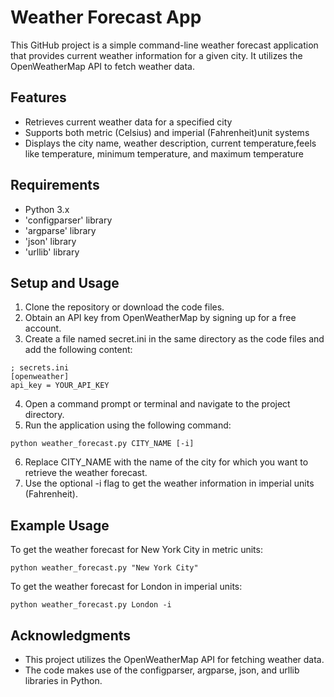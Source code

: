# Weather Forecast App

This GitHub project is a simple command-line weather forecast
application that provides current weather information for a given city.
It utilizes the OpenWeatherMap API to fetch weather data.

## Features

- Retrieves current weather data for a specified city
- Supports both metric (Celsius) and imperial (Fahrenheit)unit   systems
- Displays the city name, weather description, current temperature,feels like temperature, minimum temperature, and maximum temperature

## Requirements

- Python 3.x
- 'configparser' library
- 'argparse' library
- 'json' library
- 'urllib' library

## Setup and Usage
1. Clone the repository or download the code files.
2. Obtain an API key from OpenWeatherMap by signing up for a free account.
3. Create a file named secret.ini in the same directory as the code files and add the following content:
 ```
 ; secrets.ini
 [openweather]
 api_key = YOUR_API_KEY
 ```
4. Open a command prompt or terminal and navigate to the project directory.
5. Run the application using the following command:

```
python weather_forecast.py CITY_NAME [-i]

```

6. Replace CITY_NAME with the name of the city for which you want to retrieve the weather forecast.
7. Use the optional -i flag to get the weather information in imperial units (Fahrenheit).

## Example Usage

To get the weather forecast for New York City in metric units:

```
python weather_forecast.py "New York City"

```

To get the weather forecast for London in imperial units:

```
python weather_forecast.py London -i

```

## Acknowledgments

- This project utilizes the OpenWeatherMap API for fetching weather data.
- The code makes use of the configparser, argparse, json, and urllib libraries in Python.
